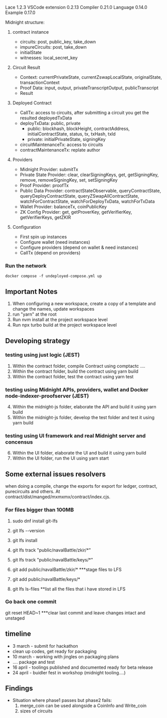 Lace 1.2.3
VSCode extension 0.2.13
Compiler 0.21.0
Language 0.14.0
Example 0.17.0

Midnight structure:

1. contract instance
    - circuits: post, public_key, take_down
    - impureCircuits: post, take_down
    - initialState
    - witnesses: local_secret_key

2. Circuit Result
    - Context: currentPrivateState, currentZswapLocalState, originalState, transactionContext
    - Proof Data: input, output, privateTranscriptOutput, publicTranscript
    - Result

3. Deployed Contract
    - CallTx: access to circuits, after submitting a circuit you get the resulted deployedTxData
    - deployTxData: public, private
        - public: blockhash, blockHeight, contractAddress, initialContractState, status, tx, txHash, txId
        - private: initialPrivateState, signingKey
    - circuitMaintenanceTx: access to circuits
    - contractMaintenanceTx: replate author

4. Providers
    - Midnight Provider: submitTx
    - Private State Provider: clear, clearSigningKeys, get, getSigningKey, remove, removeSigningKey, set, setSigningKey
    - Proof Provider: proofTx
    - Public Data Provider: contractStateObservable, queryContractState, queryDeployContractState, queryZSwapAllContractState, watchForContractState, watchForDeployTxData, watchForTxData
    - Wallet Provider: balanceTx, coinPublicKey
    - ZK Config Provider: get, getProverKey, getVerifierKey, getVerifierKeys, getZKIR

5. Configuration
    - First spin up instances
    - Configure wallet (need instances)
    - Configure providers (depend on wallet & need instances)
    - CallTx (depend on providers)

### Run the network
```shell
docker compose -f undeployed-compose.yml up
```

## Important Notes
1. When configuring a new workspace, create a copy of a template and change the names, update workspaces
2. run "yarn" at the root
3. Run nvm install at the project workspace level
4. Run npx turbo build at the project workspace level

## Developing strategy
### testing using just logic (JEST)
1. Within the contract folder, compile Contract using comptactc ....
2. Within the contract folder, build the contract using yarn build
3. Within the contract folder, test the contract using yarn test

### testing using Midnight APIs, providers, wallet and Docker node-indexer-proofserver (JEST)
4. Within the midnight-js folder, elaborate the API and build it using yarn build
5. Within the midnight-js folder, develop the test folder and test it using yarn build

### testing using UI framework and real Midnight server and concensus
6. Within the UI folder, elaborate the UI and build it using yarn build
7. Within the UI folder, run the UI using yarn start

## Some external issues resolvers
when doing a compile, change the exports for export for ledger, contract, purecircuits and others. At contract/dist/manged/mxmxmx/contract/index.cjs.

### For files bigger than 100MB
1. sudo dnf install git-lfs
2. git lfs --version
3. git lfs install
4. git lfs track "public/navalBattle/zkir/*"
5. git lfs track "public/navalBattle/keys/*"

6. git add public/navalBattle/zkir/*     ***stage files to LFS
7. git add public/navalBattle/keys/*
7. git lfs ls-files       **list all the files that i have stored in LFS

### Go back one commit
git reset HEAD~1   ***clear last commit and leave changes intact and unstaged



## timeline

- 3 march - submit for hackathon
- clean up codes, get ready for packaging
- 10 march - working with jingles on packaging plans
- .... package and test
- 16 april - toolings published and documented ready for beta release
- 24 april - buidler fest in workshop (midnight tooling....)

## Findings

- Situation where phase1 passes but phase2 fails:
    1. merge_coin can be used alongside a CoinInfo and Write_coin
    2. sizes of circuits


